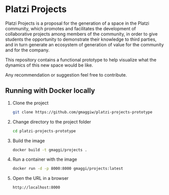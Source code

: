 # Platzi Projects

Platzi Projects is a proposal for the generation of a space in the Platzi community, which promotes and facilitates the development of collaborative projects among members of the community, in order to give students the opportunity to demonstrate their knowledge to third parties, and in turn generate an ecosystem of generation of value for the community and for the company.

This repository contains a functional prototype to help visualize what the dynamics of this new space would be like.

Any recommendation or suggestion feel free to contribute.

## Running with Docker locally

 1. Clone the project
    ```bash
    git clone https://github.com/gmaggiw/platzi-projects-prototype
    ```
 2. Change directory to the project folder
    ```bash
    cd platzi-projects-prototype
    ```
 3. Build the image
    ```bash
    docker build -t gmaggi/projects .
    ```
 4. Run a container with the image
    ```bash
    docker run -d -p 8000:8000 gmaggi/projects:latest
    ```
 5. Open the URL in a browser
    ```bash
    http://localhost:8000
    ```
 